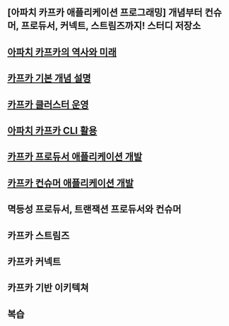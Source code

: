 ## [아파치 카프카 애플리케이션 프로그래밍] 개념부터 컨슈머, 프로듀서, 커넥트, 스트림즈까지! 스터디 저장소 


## [아파치 카프카의 역사와 미래](./01.%20아파치%20카프카의%20역사와%20미래/README.md)
## [카프카 기본 개념 설명](./02.%20카프카%20기본%20개념%20설명/README.md)
## [카프카 클러스터 운영](./03.%20카프카%20클러스터%20운영/README.md)
## [아파치 카프카 CLI 활용](./04.%20아파치%20카프카%20CLI%20활용/README.md)
## [카프카 프로듀서 애플리케이션 개발](./05.%20카프카%20프로듀서%20애플리케이션%20개발/README.md)
## [카프카 컨슈머 애플리케이션 개발](./06.카프카%20컨슈머%20애플리케이션%20개발/README.md)
## 멱등성 프로듀서, 트랜잭션 프로듀서와 컨슈머
## 카프카 스트림즈
## 카프카 커넥트
## 카프카 기반 이키텍쳐
## 복습